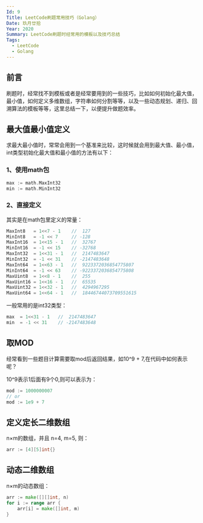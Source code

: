 ```yaml
--- 
Id: 9
Title: LeetCode刷题常用技巧（Golang）
Date: 玖月廿拾
Year: 2020
Summary: LeetCode刷题时经常用的模板以及技巧总结
Tags:
  - LeetCode
  - Golang
--- 
```


前言
-----
刷题时，经常找不到模板或者是经常要用到的一些技巧，比如如何初始化最大值，最小值，如何定义多维数组，字符串如何分割等等，以及一些动态规划、递归、回溯算法的模板等等，这里总结一下，以便提升做题效率。

## 最大值最小值定义

求最大最小值时，常常会用到一个基准来比较，这时候就会用到最大值、最小值，int类型初始化最大值和最小值的方法有以下：

### 1、使用math包
```go
max := math.MaxInt32
min := math.MinInt32
```

### 2、直接定义
其实是在math包里定义的常量：
```go
MaxInt8   = 1<<7 - 1    //  127
MinInt8   = -1 << 7     // -128
MaxInt16  = 1<<15 - 1   //  32767
MinInt16  = -1 << 15    // -32768
MaxInt32  = 1<<31 - 1   //  2147483647
MinInt32  = -1 << 31    // -2147483648
MaxInt64  = 1<<63 - 1   //  9223372036854775807
MinInt64  = -1 << 63    // -9223372036854775808
MaxUint8  = 1<<8 - 1    //  255
MaxUint16 = 1<<16 - 1   //  65535
MaxUint32 = 1<<32 - 1   //  4294967295
MaxUint64 = 1<<64 - 1   //  18446744073709551615
```

一般常用的是int32类型：
```go
max  = 1<<31 - 1   //  2147483647
min  = -1 << 31    // -2147483648
```


## 取MOD

经常看到一些题目计算需要取mod后返回结果，如10^9 + 7,在代码中如何表示呢？

10^9表示1后面有9个0,则可以表示为：
```go
mod := 1000000007
// or
mod := 1e9 + 7
```

## 定义定长二维数组

n×m的数组，并且 n=4, m=5, 则：
```go
arr := [4][5]int{}
```

## 动态二维数组

n×m的动态数组：
```go
arr := make([][]int, n)
for i := range arr {
    arr[i] = make([]int, m)
}
```
